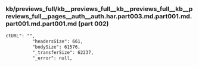 ### kb/previews_full/kb__previews_full__kb__previews_full__kb__previews_full__pages__auth__auth.har.part003.md.part001.md.part001.md.part001.md (part 002)

```md
ctURL": "",
          "headersSize": 661,
          "bodySize": 61576,
          "_transferSize": 62237,
          "_error": null,
 
```

```

